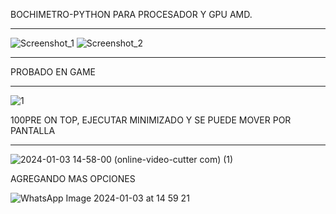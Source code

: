BOCHIMETRO-PYTHON PARA PROCESADOR Y GPU AMD.
________________________________________________
![Screenshot_1](https://github.com/javasix66/BOCHIMETRO/assets/62408775/0782d0bc-647d-431f-a51a-a195cb1f5875)        ![Screenshot_2](https://github.com/javasix66/BOCHIMETRO/assets/62408775/a3a46ccc-0950-4770-ba78-503a55691116)
________________________________________________
PROBADO EN GAME
________________________________________________
![1](https://github.com/javasix66/BOCHIMETRO/assets/62408775/d6326796-5aba-4cdf-8921-9f156c09573c)
 

100PRE ON TOP, EJECUTAR MINIMIZADO Y SE PUEDE MOVER POR PANTALLA
_______________________________________________

![2024-01-03 14-58-00 (online-video-cutter com) (1)](https://github.com/javasix66/BOCHIMETRO/assets/62408775/e63cbbc7-25f6-45e7-8551-2de9fd679954)

AGREGANDO MAS OPCIONES

![WhatsApp Image 2024-01-03 at 14 59 21](https://github.com/javasix66/BOCHIMETRO/assets/62408775/57e319aa-6ba4-4771-83ca-9d157e0ccc9c)



